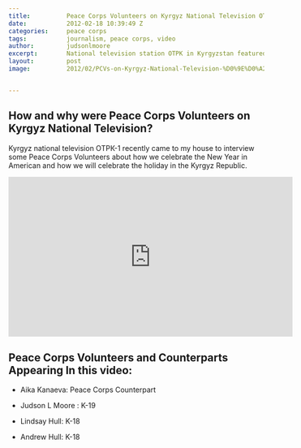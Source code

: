 ```yaml
---
title:			Peace Corps Volunteers on Kyrgyz National Television OTPK
date:			2012-02-18 10:39:49 Z
categories:		peace corps
tags:			journalism, peace corps, video
author:			judsonlmoore
excerpt:		National television station OTPK in Kyrgyzstan featured me and some of my Peace Corps Volunteer colleagues during a story about how Americans celebrate NYE.
layout:			post
image:			2012/02/PCVs-on-Kyrgyz-National-Television-%D0%9E%D0%A2%D0%A0%D0%9A.jpg


---
```


## How and why were Peace Corps Volunteers on Kyrgyz National Television?

Kyrgyz national television ОТРК-1 recently came to my house to interview some Peace Corps Volunteers about how we celebrate the New Year in American and how we will celebrate the holiday in the Kyrgyz Republic.

<iframe width="560" height="315" src="https://www.youtube.com/embed/pe5f6MfkjYY" frameborder="0" allow="accelerometer; autoplay; encrypted-media; gyroscope; picture-in-picture" allowfullscreen></iframe>

## Peace Corps Volunteers and Counterparts Appearing In this video:

- Aika Kanaeva: Peace Corps Counterpart

- Judson L Moore : K-19

- Lindsay Hull: K-18

- Andrew Hull: K-18
